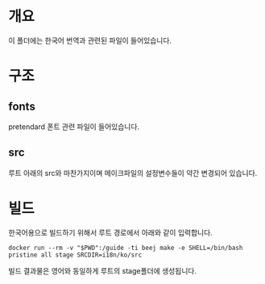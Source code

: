 # 개요

이 폴더에는 한국어 번역과 관련된 파일이 들어있습니다.

# 구조

## fonts

pretendard 폰트 관련 파일이 들어있습니다.

## src

루트 아래의 src와 마찬가지이며 메이크파일의 설정변수들이 약간 변경되어 있습니다.

# 빌드

한국어용으로 빌드하기 위해서 루트 경로에서 아래와 같이 입력합니다.

```
docker run --rm -v "$PWD":/guide -ti beej make -e SHELL=/bin/bash pristine all stage SRCDIR=i18n/ko/src
```

빌드 결과물은 영어와 동일하게 루트의 stage폴더에 생성됩니다.
